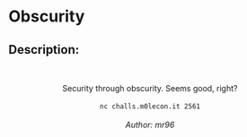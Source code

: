 
# Obscurity
## Description:
<br><center>Security through obscurity. Seems good, right? <br><br><code>nc challs.m0lecon.it 2561</code><br><br>
	<i>Author: mr96</i></center>

